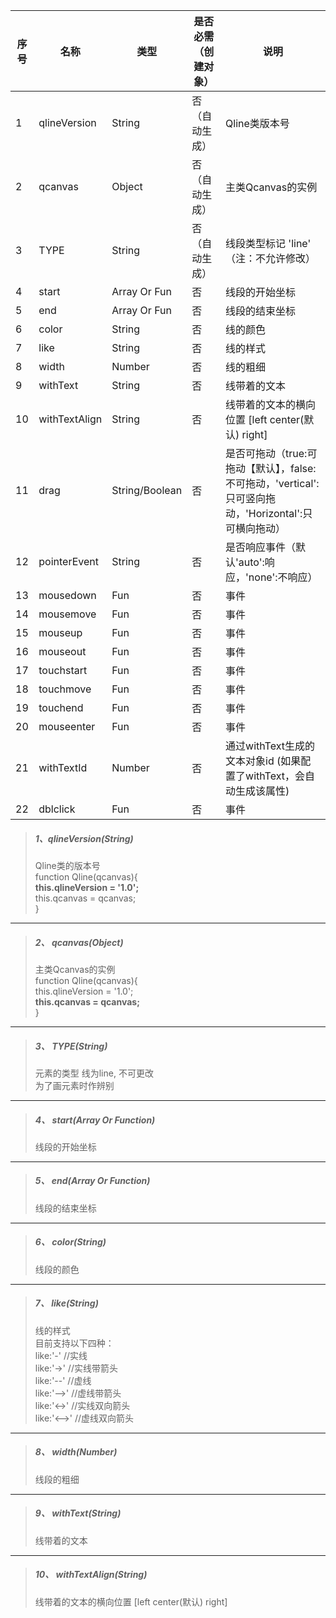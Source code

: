| 序号 | 名称 | 类型 | 是否必需（创建对象） | 说明 |
| --- | --- | --- | --- | --- |
| 1 | qlineVersion | String | 否（自动生成） | Qline类版本号 |
| 2 | qcanvas | Object | 否（自动生成） | 主类Qcanvas的实例 |
| 3 | TYPE | String | 否（自动生成） | 线段类型标记 'line' （注：不允许修改） |
| 4 | start | Array Or Fun | 否 | 线段的开始坐标 |
| 5 | end | Array Or Fun | 否 | 线段的结束坐标 |
| 6 | color | String | 否 | 线的颜色 |
| 7 | like | String | 否 | 线的样式 |
| 8 | width | Number | 否 | 线的粗细 |
| 9 | withText | String | 否 | 线带着的文本 |
| 10 | withTextAlign | String | 否 | 线带着的文本的横向位置 \[left center\(默认\) right\] |
| 11 | drag | String/Boolean | 否 | 是否可拖动（true:可拖动【默认】，false:不可拖动，'vertical':只可竖向拖动，'Horizontal':只可横向拖动） |
| 12 | pointerEvent | String | 否 | 是否响应事件（默认'auto':响应，'none':不响应） |
| 13 | mousedown | Fun | 否 | 事件 |
| 14 | mousemove | Fun | 否 | 事件 |
| 15 | mouseup | Fun | 否 | 事件 |
| 16 | mouseout | Fun | 否 | 事件 |
| 17 | touchstart | Fun | 否 | 事件 |
| 18 | touchmove | Fun | 否 | 事件 |
| 19 | touchend | Fun | 否 | 事件 |
| 20 | mouseenter | Fun | 否 | 事件 |
| 21 | withTextId | Number | 否 | 通过withText生成的文本对象id (如果配置了withText，会自动生成该属性) |
| 22 | dblclick | Fun | 否 | 事件 |

> ##### 1、qlineVersion\(String\)
>
> Qline类的版本号  
> function Qline\(qcanvas\){  
>     **this.qlineVersion = '1.0';**  
>     this.qcanvas = qcanvas;  
> }

---

> ##### 2、 qcanvas\(Object\)
>
> 主类Qcanvas的实例  
> function Qline\(qcanvas\){  
>     this.qlineVersion = '1.0';  
>     **this.qcanvas = qcanvas;**  
> }

---

> ##### 3、 TYPE\(String\)
>
> 元素的类型 线为line, 不可更改  
> 为了画元素时作辨别

---

> ##### 4、 start\(Array Or Function\)
>
> 线段的开始坐标

---

> ##### 5、 end\(Array Or Function\)
>
> 线段的结束坐标

---

> ##### 6、 color\(String\)
>
> 线段的颜色

---

> ##### 7、 like\(String\)
>
> 线的样式  
> 目前支持以下四种：  
> like:'-' //实线  
> like:'-&gt;' //实线带箭头  
> like:'--' //虚线  
> like:'--&gt;' //虚线带箭头  
> like:'&lt;-&gt;' //实线双向箭头  
> like:'&lt;--&gt;' //虚线双向箭头

---

> ##### 8、 width\(Number\)
>
> 线段的粗细

---

> ##### 9、 withText\(String\)
>
> 线带着的文本

---

> ##### 10、 withTextAlign\(String\)
>
> 线带着的文本的横向位置 \[left center\(默认\) right\]



